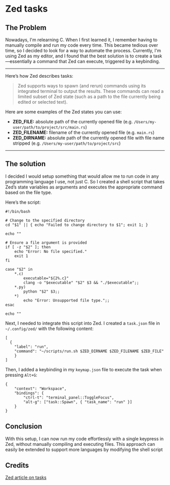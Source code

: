 # Zed tasks

## The Problem

Nowadays, I'm relearning C. When I first learned it, I remember having to manually compile and run my code every time. This became tedious over time, so I decided to look for a way to automate the process. Currently, I'm using Zed as my editor, and I found that the best solution is to create a task—essentially a command that Zed can execute, triggered by a keybinding.

---
Here’s how Zed describes tasks:

> Zed supports ways to spawn (and rerun) commands using its integrated terminal to output the results. These commands can read a limited subset of Zed state (such as a path to the file currently being edited or selected text).

Here are some examples of the Zed states you can use:

- **ZED_FILE:** absolute path of the currently opened file (e.g. `/Users/my-user/path/to/project/src/main.rs`)
- **ZED_FILENAME:** filename of the currently opened file (e.g. `main.rs`)
- **ZED_DIRNAME:** absolute path of the currently opened file with file name stripped (e.g. `/Users/my-user/path/to/project/src`)
---

## The solution 

I decided I would setup something that would allow me to run code in any programming language I use, not just C. So I created a shell script that takes Zed’s state variables as arguments and executes the appropriate command based on the file type.

Here’s the script:

```
#!/bin/bash

# Change to the specified directory
cd "$1" || { echo "Failed to change directory to $1"; exit 1; }

echo ""

# Ensure a file argument is provided
if [ -z "$2" ]; then
    echo "Error: No file specified."
    exit 1
fi

case "$2" in
    *.c) 
        executable="${2%.c}"
        clang -o "$executable" "$2" $3 && "./$executable";;
    *.py) 
        python "$2" $3;;
    *) 
        echo "Error: Unsupported file type.";;
esac

echo ""
```
Next, I needed to integrate this script into Zed. I created a `task.json` file in `~/.config/zed/` with the following content:

```
[
  {
    "label": "run",
    "command": "~/scripts/run.sh $ZED_DIRNAME $ZED_FILENAME $ZED_FILE"
    }
]
```

Then, I added a keybinding in my `keymap.json` file to execute the task when pressing `Alt+G`:

```
{
    "context": "Workspace",
    "bindings": {
        "ctrl-t": "terminal_panel::ToggleFocus",
        "alt-g": ["task::Spawn", { "task_name": "run" }]
    }
}
```

## Conclusion

With this setup, I can now run my code effortlessly with a single keypress in Zed, without manually compiling and executing files. This approach can easily be extended to support more languages by modifying the shell script


## Credits
[Zed article on tasks](https://zed.dev/docs/tasks)

